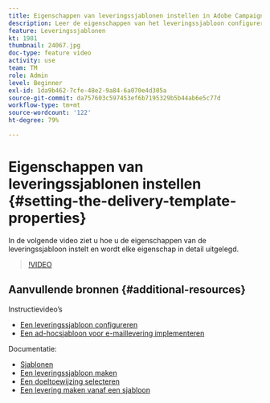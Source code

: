 ```yaml
---
title: Eigenschappen van leveringssjablonen instellen in Adobe Campaign Classic
description: Leer de eigenschappen van het leveringssjabloon configureren.
feature: Leveringssjablonen
kt: 1981
thumbnail: 24067.jpg
doc-type: feature video
activity: use
team: TM
role: Admin
level: Beginner
exl-id: 1da9b462-7cfe-48e2-9a84-6a070e4d305a
source-git-commit: da757603c597453ef6b7195329b5b44ab6e5c77d
workflow-type: tm+mt
source-wordcount: '122'
ht-degree: 79%

---
```


# Eigenschappen van leveringssjablonen instellen {#setting-the-delivery-template-properties}

In de volgende video ziet u hoe u de eigenschappen van de leveringssjabloon instelt en wordt elke eigenschap in detail uitgelegd.

>[!VIDEO](https://video.tv.adobe.com/v/24067?quality=12)

## Aanvullende bronnen {#additional-resources}

Instructievideo’s

* [Een leveringssjabloon configureren](/help/sending-messages/using-delivery-templates/configuring-a-delivery-template.md)
* [Een ad-hocsjabloon voor e-maillevering implementeren](/help/sending-messages/using-delivery-templates/deploying-ad-hoc-email-delivery-template.md)

Documentatie:

* [Sjablonen](https://experienceleague.adobe.com/docs/campaign-classic/using/sending-messages/using-delivery-templates/about-templates.html?lang=nl)
* [Een leveringssjabloon maken](https://experienceleague.adobe.com/docs/campaign-classic/using/sending-messages/using-delivery-templates/creating-a-delivery-template.html?lang=nl)
* [Een doeltoewijzing selecteren](https://experienceleague.adobe.com/docs/campaign-classic/using/sending-messages/using-delivery-templates/selecting-a-target-mapping.html?lang=nl)
* [Een levering maken vanaf een sjabloon](https://experienceleague.adobe.com/docs/campaign-classic/using/sending-messages/using-delivery-templates/creating-a-delivery-from-a-template.html?lang=nl)
